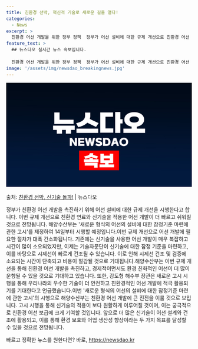 ```yaml
---
title: 친환경 선박, 혁신적 기술로 새로운 길을 열다!
categories:
  - News
excerpt: >
  친환경 어선 개발을 위한 정부 정책  정부가 어선 설비에 대한 규제 개선으로 친환경 어선 개발에 속도를 낸다…
feature_text: >
  ## 뉴스다오 실시간 뉴스 속보입니다.

  친환경 어선 개발을 위한 정부 정책  정부가 어선 설비에 대한 규제 개선으로 친환경 어선 개발에 속도를 낸다…
image: '/assets/img/newsdao_breakingnews.jpg'
---
```


![뉴스다오 속보](/assets/img/newsdao_breakingnews.jpg)

<p>출처: <a href="https://newsdao.kr/4248" rel="dofollow">친환경 선박, 신기술 돌파!</a> | 뉴스다오</p>

정부가 친환경 어선 개발을 촉진하기 위해 어선 설비에 대한 규제 개선을 시행한다고 합니다. 이번 규제 개선으로 친환경 연료와 신기술을 적용한 어선 개발이 더 빠르고 쉬워질 것으로 전망됩니다. 해양수산부는 '새로운 형식의 어선의 설비에 대한 잠정기준 마련에 관한 고시'를 제정하여 14일부터 시행할 예정입니다.이번 규제 개선으로 어선 개발에 필요한 절차가 대폭 간소화됩니다. 기존에는 신기술을 사용한 어선 개발이 매우 복잡하고 시간이 많이 소요되었지만, 이제는 기술자문단이 신기술에 대한 잠정 기준을 마련하고, 이를 바탕으로 시제선이 빠르게 건조될 수 있습니다. 이로 인해 시제선 건조 및 검증에 소요되는 시간이 단축되고 비용이 절감될 것으로 기대됩니다.해양수산부는 이번 규제 개선을 통해 친환경 어선 개발을 촉진하고, 경제적이면서도 환경 친화적인 어선이 더 많이 운항될 수 있을 것으로 기대하고 있습니다. 또한, 강도형 해수부 장관은 새로운 고시 시행을 통해 우리나라의 우수한 기술이 더 안전하고 친환경적인 어선 개발에 적극 활용되기를 기대한다고 언급했습니다.이번 '새로운 형식의 어선의 설비에 대한 잠정기준 마련에 관한 고시'의 시행으로 해양수산부는 친환경 어선 개발에 큰 진전을 이룰 것으로 보입니다. 고시 시행을 통해 신기술의 적용이 보다 원활하게 이루어질 것이며, 이는 궁극적으로 친환경 어선 보급에 크게 기여할 것입니다. 앞으로 더 많은 신기술이 어선 설계와 건조에 활용되고, 이를 통해 환경 보호와 어업 생산성 향상이라는 두 가지 목표를 달성할 수 있을 것으로 전망됩니다. 

빠르고 정확한 뉴스를 원한다면? 바로, <a href="https://newsdao.kr" rel="dofollow">https://newsdao.kr</a>


